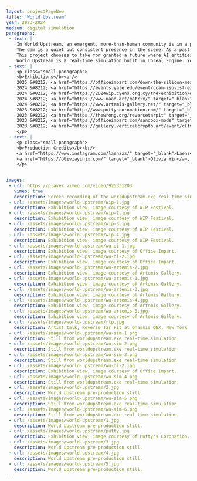 ```yaml
---
layout: projectPageNew
title: 'World Upstream'
year: 2023-2024
medium: digital simulation
paragraphs:
 - text: |
    In World Upstream, an emergent, more-than-human community is in a perpetual process of reclaiming a decaying hydroelectric dam and transforming it into a site for leisure. The simulated protagonists—a sentient poplar tree, a group of quadruplets, an AI-powered Dyson vacuum, among others—co-exist at a never-ending picnic upstream of the dam, tending to their individual and collective needs by engaging in mundane, social, anti-productive, small behaviors as a way of rewilding the surroundings of a soon-to-be-obsolete piece of infrastructure.<br/><br/>
    The dam is a quiet but consistent presence in the scene. As a past-its-prime technological marvel that was once at the forefront of cultural discourse during the 20th-century nation-building era, it acts as a metaphorical device for speculating on the future of technologies currently at their hype peak. At the same time, it invites reflection on our affective response to technologically altered landscapes. What becomes of our definitions of “nature” when a concrete monolith is placed at its center, or when a myriad artificially intelligent beings become integral to its processes?<br/><br/>
    This project chooses to take for granted a future where AI entities exist in the world in embodied ways. Their umwelt however, is mediated by the landscape rather than the server farm, and rooted in the complex truths, dangers and histories the landscape holds. In doing so, World Upstream aims to imagine a genre painting for the late 21st century, a small, interdependent fiction where different types of intelligence share a less hierarchical, more porous world.<br/><br/>
    World Upstream is a real-time simulation built in Unreal Engine. You can find more details <a href="/assets/media/WorldUpstream-Presentation-Fall24.pdf" target="_blank">here</a>.<br/><br/>
 - text: |
    <p class="small-paragraph">
    <b>Exhibitions</b><br/>    
    2025 &#8212; <a href="https://officeimpart.com/down-the-silicon-meadow" target="_blank">Down the Silicon Meadow</a>, OFFICE IMPART x Blueshift Gallery, online <br/>
    2024 &#8212; <a href="https://events.yale.edu/event/ccam-isovist-exhibition-opening-hypertexthyperlink" target="_blank">[Hypertext](Hyperlink)</a>, Yale University, ISOVIST Gallery, New Haven <br/>
    2024 &#8212; <a href="https://2024wip.cyens.org.cy/the-exhibition/#symbiocene-anthropocene" target="_blank">symbiocene/anthropocene</a>, WIP Festival, CYENS Nicosia <br/>
    2024 &#8212; <a href="https://www.uaad.art/matrix/" target="_blank">Matrix of the Not-Yet</a>, Underground Art and Design, online (curated by Amy Jiang) <br/>
    2024 &#8212; <a href="https://www.artemis-gallery.net/" target="_blank">Beyond Human</a> at Artemis Gallery, Lisbon (curated by Kirsten Eggers and Manuel Mendonca) <br/>
    2023 &#8212; <a href="http://www.puttyscoronation.com/" target="_blank">Tellurian Traversals</a> at Putty's Coronation Gallery, New York (curated by David Temchulla) <br/>
    2023 &#8212; <a href="https://thewrong.org/reversetarpit" target="_blank">Reverse Tar Pit</a> at Onassis ONX, Brooklyn Neighborhood Arts and The Wrong Biennale, New York and online (curated by Don Hanson, Mark Ramos, Sammie Veeler) <br/>
    2023 &#8212; <a href="https://officeimpart.com/sandbox-mode" target="_blank">Sandbox Mode</a> at Office Impart, Berlin (curated by Office Impart in collaboration with Stina Gustafsson and Maria Paula Fernandez) <br/>
    2023 &#8212; <a href="https://gallery.verticalcrypto.art/event/clfv8kvs1sj980bjpdr2li3aa/all" target="_blank">VCA Residency Exhibition</a>, online (curated by Micol AP)<br/><br/>
    </p>
 - text: |
    <p class="small-paragraph">
    <b>Production Credits</b><br/>
    <a href="https://www.instagram.com/laenzzz/" target="_blank">Laenz</a>, sound design<br/>
    <a href="https://oliviayinjx.com/" target="_blank">Olivia Yin</a>, world design<br/>
    </p>
    

images:
 - url: https://player.vimeo.com/video/925331203
   vimeo: true
   description: Screen recording of the worldupstream.exe real-time simulation.
 - url: /assets/images/world-upstream/wip-1.jpg
   description: Exhibition view, image courtesy of WIP Festival.
 - url: /assets/images/world-upstream/wip-2.jpg
   description: Exhibition view, image courtesy of WIP Festival.
 - url: /assets/images/world-upstream/wip-3.jpg
   description: Exhibition view, image courtesy of WIP Festival.
 - url: /assets/images/world-upstream/wip-4.jpg
   description: Exhibition view, image courtesy of WIP Festival.
 - url: /assets/images/world-upstream/wu-oi-1.jpg
   description: Exhibition view, image courtesy of Office Impart.
 - url: /assets/images/world-upstream/wu-oi-2.jpg
   description: Exhibition view, image courtesy of Office Impart.
 - url: /assets/images/world-upstream/wu-artemis-2.jpg
   description: Exhibition view, image courtesy of Artemis Gallery.
 - url: /assets/images/world-upstream/wu-artemis-1.jpg
   description: Exhibition view, image courtesy of Artemis Gallery.
 - url: /assets/images/world-upstream/wu-artemis-3.jpg
   description: Exhibition view, image courtesy of Artemis Gallery.
 - url: /assets/images/world-upstream/wu-artemis-4.jpg
   description: Exhibition view, image courtesy of Artemis Gallery.
 - url: /assets/images/world-upstream/wu-artemis-5.jpg
   description: Exhibition view, image courtesy of Artemis Gallery.
 - url: /assets/images/world-upstream/rtp.jpg
   description: Artist talk, Reverse Tar Pit at Onassis ONX, New York
 - url: /assets/images/world-upstream/wu-sim-1.png
   description: Still from worldupstream.exe real-time simulation.
 - url: /assets/images/world-upstream/wu-sim-2.png
   description: Still from worldupstream.exe real-time simulation.
 - url: /assets/images/world-upstream/wu-sim-3.png 
   description: Still from worldupstream.exe real-time simulation. 
 - url: /assets/images/world-upstream/wu-oi-2.jpg
   description: Exhibition view, image courtesy of Office Impart.
 - url: /assets/images/world-upstream/wu-sim-4.png 
   description: Still from worldupstream.exe real-time simulation.
 - url: /assets/images/world-upstream/2.jpg
   description: World Upstream pre-production still.
 - url: /assets/images/world-upstream/wu-sim-5.png  
   description: Still from worldupstream.exe real-time simulation.
 - url: /assets/images/world-upstream/wu-sim-6.png   
   description: Still from worldupstream.exe real-time simulation.
 - url: /assets/images/world-upstream/1.jpg
   description: World Upstream pre-production still.
 - url: /assets/images/world-upstream/putty.jpg
   description: Exhibition view, image courtesy of Putty's Coronation.
 - url: /assets/images/world-upstream/3.jpg
   description: World Upstream pre-production still.
 - url: /assets/images/world-upstream/4.jpg
   description: World Upstream pre-production still.
 - url: /assets/images/world-upstream/5.jpg
   description: World Upstream pre-production still.            
---
```

